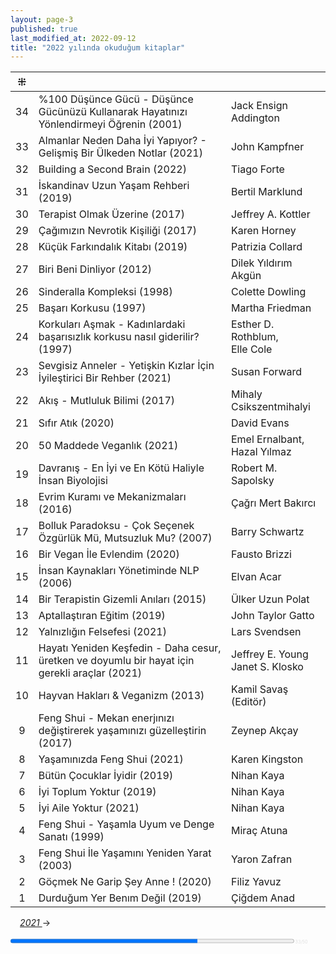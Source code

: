 ```yaml
---
layout: page-3
published: true
last_modified_at: 2022-09-12
title: "2022 yılında okuduğum kitaplar"  
---
```


| ⁜ |  |  |
|:---:|:---- |:---- |
| 34 | %100 Düşünce Gücü - Düşünce Gücünüzü Kullanarak Hayatınızı Yönlendirmeyi Öğrenin (2001) | Jack Ensign Addington |
| 33 | Almanlar Neden Daha İyi Yapıyor? - Gelişmiş Bir Ülkeden Notlar (2021) | John Kampfner |
| 32 | Building a Second Brain (2022) | Tiago Forte |
| 31 | İskandinav Uzun Yaşam Rehberi (2019) | Bertil Marklund |
| 30 | Terapist Olmak Üzerine (2017) | Jeffrey A. Kottler |
| 29 | Çağımızın Nevrotik Kişiliği (2017) | Karen Horney |
| 28 | Küçük Farkındalık Kitabı (2019) | Patrizia Collard |
| 27 | Biri Beni Dinliyor (2012) | Dilek Yıldırım Akgün |
| 26 | Sinderalla Kompleksi (1998) | Colette Dowling |
| 25 | Başarı Korkusu (1997) | Martha Friedman |
| 24 | Korkuları Aşmak - Kadınlardaki başarısızlık korkusu nasıl giderilir? (1997) | Esther D. Rothblum, <br /> Elle Cole |
| 23 | Sevgisiz Anneler - Yetişkin Kızlar İçin İyileştirici Bir Rehber (2021) | Susan Forward | 
| 22 | Akış - Mutluluk Bilimi  (2017) | Mihaly Csikszentmihalyi |
| 21 | Sıfır Atık (2020) | David Evans |
| 20 | 50 Maddede Veganlık (2021) | Emel Ernalbant, <br /> Hazal Yılmaz |
| 19 | Davranış - En İyi ve En Kötü Haliyle İnsan Biyolojisi | Robert M. Sapolsky |
| 18 | Evrim Kuramı ve Mekanizmaları (2016) | Çağrı Mert Bakırcı |
| 17 | Bolluk Paradoksu - Çok Seçenek Özgürlük Mü, Mutsuzluk Mu? (2007) | Barry Schwartz |
| 16 | Bir Vegan İle Evlendim (2020) | Fausto Brizzi |
| 15 | İnsan Kaynakları Yönetiminde NLP (2006) | Elvan Acar  |
| 14 | Bir Terapistin Gizemli Anıları (2015) | Ülker Uzun Polat |
| 13 | Aptallaştıran Eğitim (2019) | John Taylor Gatto |
| 12 | Yalnızlığın Felsefesi (2021) | Lars Svendsen |
| 11 | Hayatı Yeniden Keşfedin - Daha cesur, üretken ve doyumlu bir hayat için gerekli araçlar (2021) |  Jeffrey E. Young <br /> Janet S. Klosko |
| 10 | Hayvan Hakları & Veganizm (2013) | Kamil Savaş (Editör) |
| 9 | Feng Shui - Mekan enerjınızı değiştirerek yaşamınızı güzelleştirin (2017) | Zeynep Akçay |
| 8 | Yaşamınızda Feng Shui (2021) | Karen Kingston |
| 7 | Bütün Çocuklar İyidir (2019) | Nihan Kaya |
| 6 | İyi Toplum Yoktur (2019) | Nihan Kaya |
| 5 | İyi Aile Yoktur (2021) | Nihan Kaya |
| 4 | Feng Shui - Yaşamla Uyum ve Denge Sanatı (1999) | Miraç Atuna |
| 3 | Feng Shui İle Yaşamını Yeniden Yarat (2003) | Yaron Zafran |
| 2 | Göçmek Ne Garip Şey Anne ! (2020) | Filiz Yavuz |
| 1 | Durduğum Yer Benım Değil (2019) | Çiğdem Anad |
  
<span class="link1" style="font-style: italic; padding-left: 3%;"><a href="/2021" title='2021'>2021 </a></span> &#8594;
  
<div><progress title="33/50" value="33" max="50" style="width: 90%;"></progress><span style="font-size: 50%; color: #dfdfdf; width: 5%" title="reading challenge 2022"> 33/50</span></div>
<div style="clear:both"></div>
